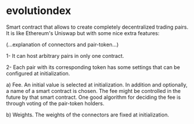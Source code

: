 # evolutiondex
Smart contract that allows to create completely decentralized trading pairs.
It is like Ethereum's Uniswap but with some nice extra features:

(...explanation of connectors and pair-token...)

1- It can host arbitrary pairs in only one contract.

2- Each pair with its corresponding token has some settings that can be configured at initialization.

a) Fee. An initial value is selected at initialization. In addition and optionally, a name of a smart
contract is chosen. The fee might be controlled in the future by that smart contract. One good algorithm
for deciding the fee is through voting of the pair-token holders.

b) Weights. The weights of the connectors are fixed at initialization.
